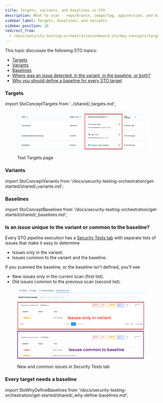 ```yaml
---
title: Targets, variants, and baselines in STO
description: What to scan - repo/branch, image/tag, app/version, and baseline (root) element.
sidebar_label: Targets, baselines, and variants
sidebar_position: 10
redirect_from:
  - /docs/security-testing-orchestration/onboard-sto/key-concepts/targets-and-baselines
---
```


This topic discusses the following STO topics:
- [Targets](#targets)
- [Variants](#variants)
- [Baselines](#baselines)
- [Where was an issue detected: in the variant, in the baseline, or both?](#where-was-an-issue-detected-in-the-variant-in-the-baseline-or-both)
- [Why you should define a baseline for every STO target](#why-you-should-define-a-baseline-for-every-sto-target)


### Targets


import StoConceptTargets from '../shared/_targets.md';


<StoConceptTargets />

<figure>

![Targets and baselines in the Test Targets page](../static/targets-and-baselines.png)

<figcaption>Test Targets page</figcaption>
</figure>

### Variants


import StoConceptVariants from '/docs/security-testing-orchestration/get-started/shared/_variants.md';


<StoConceptVariants />

### Baselines


import StoConceptBaselines from '/docs/security-testing-orchestration/get-started/shared/_baselines.md';


<StoConceptBaselines />

### Is an issue unique to the variant or common to the baseline? 

Every STO pipeline execution has a [Security Tests tab](/docs/security-testing-orchestration/use-sto/view-and-troubleshoot-vulnerabilities/view-scan-results) with separate lists of issues that make it easy to determine

- Issues only in the variant.
- Issues common to the variant and the baseline.

If you scanned the baseline, or the baseline isn't defined, you'll see
  - New issues only in the current scan (first list).
  - Old issues common to the previous scan (second list). 

<figure>


![Targets and baselines in the Test Targets page](../static/new-vs-common-issues-in-security-test-results.png)

<figcaption>New and common issues in Security Tests tab</figcaption>
</figure>


### Every target needs a baseline

import StoWhyDefineBaselines from '/docs/security-testing-orchestration/get-started/shared/_why-define-baselines.md';

<StoWhyDefineBaselines />


